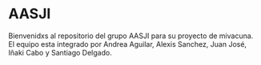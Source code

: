 # AASJI

Bienvenidxs al repositorio del grupo AASJI para su proyecto de mivacuna. El equipo esta integrado por Andrea Aguilar, Alexis Sanchez, Juan José, Iñaki Cabo y Santiago Delgado.


